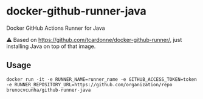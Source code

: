 # docker-github-runner-java
Docker GitHub Actions Runner for Java


:warning: Based on https://github.com/tcardonne/docker-github-runner/, just installing Java on top of that image.


## Usage
```
docker run -it -e RUNNER_NAME=runner_name -e GITHUB_ACCESS_TOKEN=token -e RUNNER_REPOSITORY_URL=https://github.com/organization/repo brunocvcunha/github-runner-java
```
